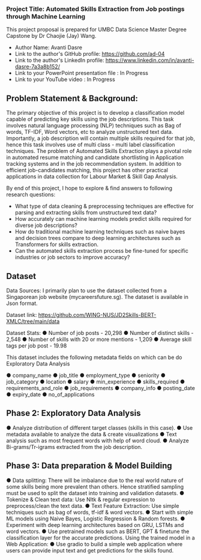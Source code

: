 ### Project Title: Automated Skills Extraction from Job postings through Machine Learning 

This project proposal is prepared for UMBC Data Science Master Degree Capstone by Dr Chaojie (Jay) Wang.

- Author Name: Avanti Dasre
- Link to the author's GitHub profile: https://github.com/ad-04
- Link to the author's LinkedIn profile: https://www.linkedin.com/in/avanti-dasre-7a3a8b152/
- Link to your PowerPoint presentation file : In Progress
- Link to your YouTube video : In Progress

## Problem Statement & Background:
The primary objective of this project is to develop a classification model capable of predicting key skills using the job descriptions. This task involves natural language processing (NLP) techniques such as Bag of words, TF-IDF, Word vectors, etc to analyze unstructured text data. Importantly, a job description will contain multiple skills required for that job, hence this task involves use of multi class - multi label classification techniques.
The problem of Automated Skills Extraction plays a pivotal role in automated resume matching and candidate shortlisting in Application tracking systems and in the job recommendation system. In addition to efficient job-candidates matching, this project has other practical applications in data collection for Labour Market & Skill Gap Analysis. 

By end of this project, I hope to explore & find answers to following research questions:

- What type of data cleaning & preprocessing techniques are effective for parsing and extracting skills from unstructured text data?
-	How accurately can machine learning models predict skills required for diverse job descriptions?
- How do traditional machine learning techniques such as naive bayes and decision trees compare to deep learning architectures such as Transformers for skills extraction.
- Can the automated skills extraction process be fine-tuned for specific industries or job sectors to improve accuracy?

## Dataset

Data Sources: I primarily plan to use the dataset collected from a Singaporean job website (mycareersfuture.sg). The dataset is available in Json format.

Dataset link: https://github.com/WING-NUS/JD2Skills-BERT-XMLC/tree/main/data

Dataset Stats: 
●	Number of job posts - 20,298
●	Number of distinct skills - 2,548
●	Number of skills with 20 or more mentions - 1,209
●	Average skill tags per job post - 19.98

This dataset includes the following metadata fields on which can be do Exploratory Data Analysis

●	company_name
●	job_title
●	employment_type
●	seniority
●	job_category
●	location
●	salary
●	min_experience
●	skills_required
●	requirements_and_role
●	job_requirements
●	company_info
●	posting_date
●	expiry_date
●	no_of_applications

## Phase 2: Exploratory Data Analysis
●	Analyze distribution of different target classes (skills in this case).
●	Use metadata available to analyze the data & create visualizations 
●	Text analysis such as most frequent words with help of word cloud.
●	Analyze Bi-grams/Tr-igrams extracted from the job description.

## Phase 3: Data preparation & Model Building
●	Data splitting: There will be imbalance due to the real world nature of some skills being more prevalent than others. Hence stratified sampling must be used to split the dataset into training and validation datasets.
●	Tokenize & Clean text data: Use Nltk & regular expression to preprocess/clean the text data.
●	Text Feature Extraction: Use simple techniques such as bag of words, tf-idf & word vectors.
●	Start with simple ML models using Naive Bayes, Logistic Regression & Random forests.
●	Experiment with deep learning architectures based on GRU, LSTMs and word vectors.
●	Use pretrained models such as BERT, GPT & finetune the classification layer for the accurate predictions.
Using the trained model in a Web Application:
●	Use gradio to build a simple web application where users can provide input text and get predictions for the skills found.
